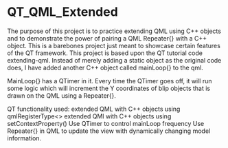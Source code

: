 # QT_QML_Extended
The purpose of this project is to practice extending QML using C++ objects and to demonstrate the power of pairing a QML Repeater{} with a C++ object.  This is a barebones project just meant to showcase certain features of the QT framework. This project is based upon the QT tutorial code extending-qml. Instead of merely adding a static object as the original code does, I have added another C++ object called mainLoop{} to the qml.

MainLoop{} has a QTimer in it. Every time the QTimer goes off, it will run some logic which will increment the Y coordinates of blip objects that is drawn on the QML using a Repeater{}.  



QT functionality used:
extended QML with C++ objects using qmlRegisterType<>
extended QMl with C++ objects using setContextProperty()
Use QTimer to control mainLoop frequency
Use Repeater{} in QML to update the view with dynamically changing model information.
